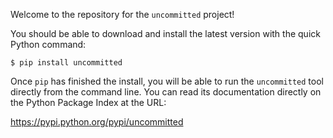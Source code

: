 Welcome to the repository for the `uncommitted` project!

You should be able to download and install the latest version with the
quick Python command:

    $ pip install uncommitted

Once `pip` has finished the install, you will be able to run the
`uncommitted` tool directly from the command line.  You can read its
documentation directly on the Python Package Index at the URL:

https://pypi.python.org/pypi/uncommitted
